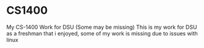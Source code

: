 # CS1400
 My CS-1400 Work for DSU (Some may be missing)
 This is my work for DSU as a freshman that i enjoyed, some of my work is missing due to issues with linux

